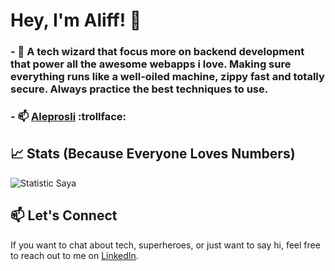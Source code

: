 # Hey, I'm Aliff! 👋

### - 🔭 A tech wizard that focus more on backend development that power all the awesome webapps i love. Making sure everything runs like a well-oiled machine, zippy fast and totally secure. Always practice the best techniques to use.
### - 📫 [Aleprosli](https://aleprosli.my/) :trollface:

## 📈 Stats (Because Everyone Loves Numbers)
![Statistic Saya](https://github-readme-stats.vercel.app/api?username=aleprosli&show_icons=true)

## 📫 Let's Connect
If you want to chat about tech, superheroes, or just want to say hi, feel free to reach out to me on [LinkedIn](https://www.linkedin.com/in/aleprosli/).





